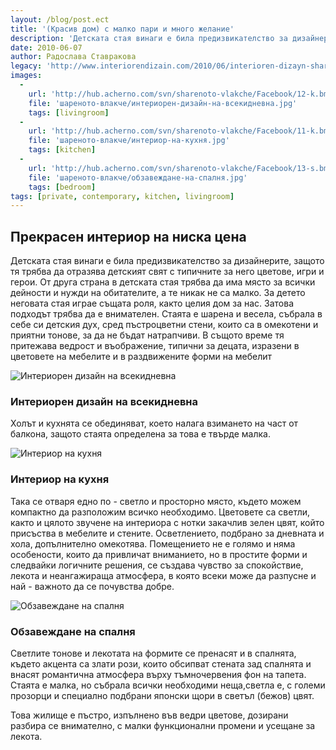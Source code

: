 ```yaml
---
layout: /blog/post.ect
title: '(Красив дом) с малко пари и много желание'
description: 'Детската стая винаги е била предизвикателство за дизайнерите, защото тя трябва да отразява детският свят с типичните за него цветове, игри и герои. За детето неговата стая играе същата роля, както целия дом за нас.'
date: 2010-06-07
author: Радослава Ставракова
legacy: 'http://www.interiorendizain.com/2010/06/interioren-dizayn-sharenoto-vlakche.html'
images:
  -
    url: 'http://hub.acherno.com/svn/sharenoto-vlakche/Facebook/12-k.bmp'
    file: 'шареното-влакче/интериорен-дизайн-на-всекидневна.jpg'
    tags: [livingroom]
  -
    url: 'http://hub.acherno.com/svn/sharenoto-vlakche/Facebook/11-k.bmp'
    file: 'шареното-влакче/интериор-на-кухня.jpg'
    tags: [kitchen]
  -
    url: 'http://hub.acherno.com/svn/sharenoto-vlakche/Facebook/13-s.bmp'
    file: 'шареното-влакче/обзавеждане-на-спалня.jpg'
    tags: [bedroom]
tags: [private, contemporary, kitchen, livingroom]
---
```

## **Прекрасен интериор** на ниска цена
Детската стая винаги е била предизвикателство за дизайнерите, защото тя трябва да отразява детският свят с типичните за него цветове, игри и герои. От друга страна в детската стая трябва да има място за всички дейности и нужди на обитателите, а те никак не са малко. За детето неговата стая играе същата роля, както целия дом за нас. Затова подходът трябва да е внимателен. Стаята е шарена и весела, събрала в себе си детския дух, сред пъстроцветни стени, които са в омекотени и приятни тонове, за да не бъдат натрапчиви. В същото време тя притежава ведрост и въображение, типични за децата, изразени в цветовете на мебелите и в раздвижените форми на мебелит

![Интериорен дизайн на всекидневна](шареното-влакче/интериорен-дизайн-на-всекидневна.jpg)
### Интериорен дизайн на **всекидневна**

Холът и кухнята се обединяват, което налага взимането на част от балкона, защото стаята определена за това е твърде малка. 

![Интериор на кухня](шареното-влакче/интериор-на-кухня.jpg)
### Интериор на **кухня**

Така се отваря едно по - светло и просторно място, където можем компактно да разположим всичко необходимо. Цветовете са светли, както и цялото звучене на интериора с нотки закачлив зелен цвят, който присъства в мебелите и стените. Осветлението, подбрано за дневната и хола, допълнително омекотява. Помещението не е голямо и няма особености, които да привличат вниманието, но в простите форми и следвайки логичните решения, се създава чувство за спокойствие, лекота и неангажираща атмосфера, в която всеки може да разпусне и най - важното да се почувства добре.

![Обзавеждане на спалня](шареното-влакче/обзавеждане-на-спалня.jpg)
### Обзавеждане на **спалня**

Светлите тонове и лекотата на формите се пренасят и в спалнята, където акцента са злати  рози, които обсипват стената зад спалнята и  внасят романтична атмосфера върху  тъмночервения фон на тапета. Стаята е малка, но събрала всички необходими неща,светла е, с големи прозорци и специално подбрани японски щори в светъл (бежов) цвят.

Това жилище е пъстро, изпълнено във ведри цветове, дозирани разбира се внимателно, с малки функционални промени и усещане за лекота.